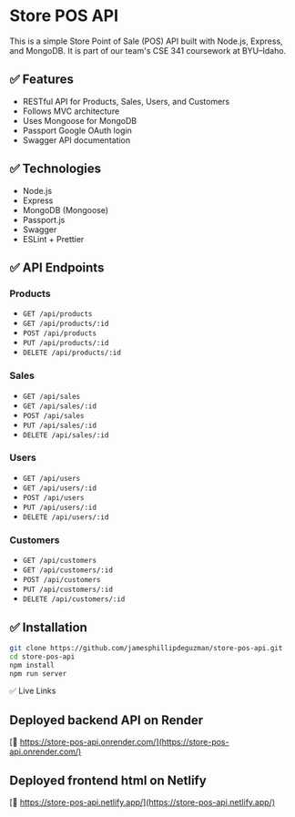 # Store POS API

This is a simple Store Point of Sale (POS) API built with Node.js, Express, and MongoDB. It is part of our team's CSE 341 coursework at BYU–Idaho.

## ✅ Features

- RESTful API for Products, Sales, Users, and Customers
- Follows MVC architecture
- Uses Mongoose for MongoDB
- Passport Google OAuth login
- Swagger API documentation

## ✅ Technologies

- Node.js
- Express
- MongoDB (Mongoose)
- Passport.js
- Swagger
- ESLint + Prettier

## ✅ API Endpoints

### Products

- `GET /api/products`
- `GET /api/products/:id`
- `POST /api/products`
- `PUT /api/products/:id`
- `DELETE /api/products/:id`

### Sales

- `GET /api/sales`
- `GET /api/sales/:id`
- `POST /api/sales`
- `PUT /api/sales/:id`
- `DELETE /api/sales/:id`

### Users

- `GET /api/users`
- `GET /api/users/:id`
- `POST /api/users`
- `PUT /api/users/:id`
- `DELETE /api/users/:id`

### Customers

- `GET /api/customers`
- `GET /api/customers/:id`
- `POST /api/customers`
- `PUT /api/customers/:id`
- `DELETE /api/customers/:id`

## ✅ Installation

```bash
git clone https://github.com/jamesphillipdeguzman/store-pos-api.git
cd store-pos-api
npm install
npm run server
```
✅ Live Links
## Deployed backend API on Render

[🔗 https://store-pos-api.onrender.com/](https://store-pos-api.onrender.com/)

## Deployed frontend html on Netlify

[🔗 https://store-pos-api.netlify.app/](https://store-pos-api.netlify.app/)

